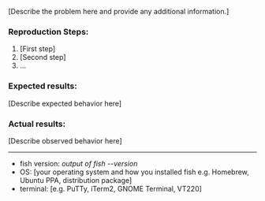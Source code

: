<!-- Thanks for helping to make fish better!
If you are asking for help with fish, or you've found a bug:
 - Make sure it's not a known or solved issue, by searching https://github.com/fish-shell/fish-shell/issues
 - Fill in the following information carefully: -->

[Describe the problem here and provide any additional information.]

### Reproduction Steps:

1. [First step]
2. [Second step]
3. ...

### Expected results:
[Describe expected behavior here]

### Actual results:
[Describe observed behavior here]

---

* fish version: *output of fish --version*
* OS: [your operating system and how you installed fish e.g. Homebrew, Ubuntu PPA, distribution package]
* terminal: [e.g. PuTTy, iTerm2, GNOME Terminal, VT220]
